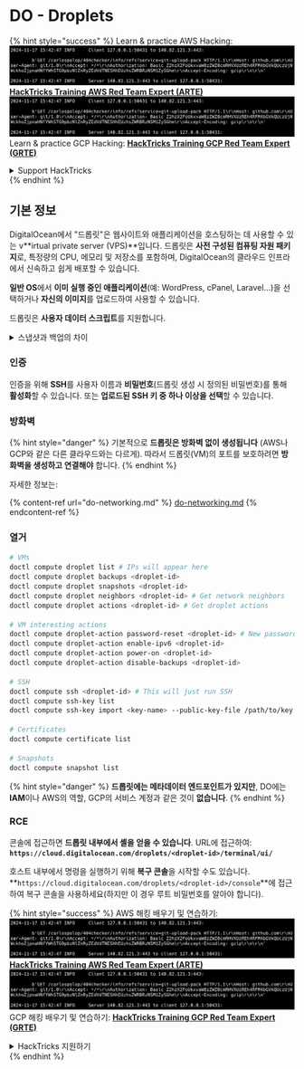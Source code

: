 # DO - Droplets

{% hint style="success" %}
Learn & practice AWS Hacking:<img src="../../../.gitbook/assets/image (1).png" alt="" data-size="line">[**HackTricks Training AWS Red Team Expert (ARTE)**](https://training.hacktricks.xyz/courses/arte)<img src="../../../.gitbook/assets/image (1).png" alt="" data-size="line">\
Learn & practice GCP Hacking: <img src="../../../.gitbook/assets/image (2).png" alt="" data-size="line">[**HackTricks Training GCP Red Team Expert (GRTE)**<img src="../../../.gitbook/assets/image (2).png" alt="" data-size="line">](https://training.hacktricks.xyz/courses/grte)

<details>

<summary>Support HackTricks</summary>

* Check the [**subscription plans**](https://github.com/sponsors/carlospolop)!
* **Join the** 💬 [**Discord group**](https://discord.gg/hRep4RUj7f) or the [**telegram group**](https://t.me/peass) or **follow** us on **Twitter** 🐦 [**@hacktricks\_live**](https://twitter.com/hacktricks\_live)**.**
* **Share hacking tricks by submitting PRs to the** [**HackTricks**](https://github.com/carlospolop/hacktricks) and [**HackTricks Cloud**](https://github.com/carlospolop/hacktricks-cloud) github repos.

</details>
{% endhint %}

## 기본 정보

DigitalOcean에서 "드롭릿"은 웹사이트와 애플리케이션을 호스팅하는 데 사용할 수 있는 v**irtual private server (VPS)**입니다. 드롭릿은 **사전 구성된 컴퓨팅 자원 패키지**로, 특정량의 CPU, 메모리 및 저장소를 포함하며, DigitalOcean의 클라우드 인프라에서 신속하고 쉽게 배포할 수 있습니다.

**일반 OS**에서 **이미 실행 중인 애플리케이션**(예: WordPress, cPanel, Laravel...)을 선택하거나 **자신의 이미지**를 업로드하여 사용할 수 있습니다.

드롭릿은 **사용자 데이터 스크립트**를 지원합니다.

<details>

<summary>스냅샷과 백업의 차이</summary>

DigitalOcean에서 스냅샷은 드롭릿의 디스크에 대한 시점 복사본입니다. 스냅샷이 찍힌 시점의 드롭릿 디스크 상태를 캡처하며, 운영 체제, 설치된 애플리케이션 및 디스크의 모든 파일과 데이터를 포함합니다.

스냅샷은 원래 드롭릿과 동일한 구성으로 새 드롭릿을 생성하거나, 스냅샷이 찍힌 시점으로 드롭릿을 복원하는 데 사용할 수 있습니다. 스냅샷은 DigitalOcean의 객체 저장소 서비스에 저장되며, 증분 방식으로 저장되므로 마지막 스냅샷 이후의 변경 사항만 저장됩니다. 이는 사용 효율성을 높이고 저장 비용을 절감합니다.

반면, 백업은 드롭릿의 운영 체제, 설치된 애플리케이션, 파일 및 데이터, 드롭릿의 설정 및 메타데이터를 포함한 완전한 복사본입니다. 백업은 일반적으로 정기적으로 수행되며, 특정 시점의 드롭릿 전체 상태를 캡처합니다.

스냅샷과 달리 백업은 압축되고 암호화된 형식으로 저장되며, DigitalOcean의 인프라에서 원격 위치로 안전하게 전송됩니다. 이는 데이터 손실이나 기타 재앙적 사건 발생 시 복원할 수 있는 드롭릿의 완전한 복사본을 제공하므로 재해 복구에 이상적입니다.

요약하자면, 스냅샷은 드롭릿 디스크의 시점 복사본인 반면, 백업은 드롭릿의 설정 및 메타데이터를 포함한 완전한 복사본입니다. 스냅샷은 DigitalOcean의 객체 저장소 서비스에 저장되며, 백업은 DigitalOcean의 인프라에서 원격 위치로 전송됩니다. 스냅샷과 백업 모두 드롭릿을 복원하는 데 사용할 수 있지만, 스냅샷은 사용 및 저장 효율성이 더 높고, 백업은 재해 복구를 위한 보다 포괄적인 백업 솔루션을 제공합니다.

</details>

### 인증

인증을 위해 **SSH**를 사용자 이름과 **비밀번호**(드롭릿 생성 시 정의된 비밀번호)를 통해 **활성화**할 수 있습니다. 또는 **업로드된 SSH 키 중 하나 이상을 선택**할 수 있습니다.

### 방화벽

{% hint style="danger" %}
기본적으로 **드롭릿은 방화벽 없이 생성됩니다** (AWS나 GCP와 같은 다른 클라우드와는 다르게). 따라서 드롭릿(VM)의 포트를 보호하려면 **방화벽을 생성하고 연결해야** 합니다.
{% endhint %}

자세한 정보는:

{% content-ref url="do-networking.md" %}
[do-networking.md](do-networking.md)
{% endcontent-ref %}

### 열거
```bash
# VMs
doctl compute droplet list # IPs will appear here
doctl compute droplet backups <droplet-id>
doctl compute droplet snapshots <droplet-id>
doctl compute droplet neighbors <droplet-id> # Get network neighbors
doctl compute droplet actions <droplet-id> # Get droplet actions

# VM interesting actions
doctl compute droplet-action password-reset <droplet-id> # New password is emailed to the user
doctl compute droplet-action enable-ipv6 <droplet-id>
doctl compute droplet-action power-on <droplet-id>
doctl compute droplet-action disable-backups <droplet-id>

# SSH
doctl compute ssh <droplet-id> # This will just run SSH
doctl compute ssh-key list
doctl compute ssh-key import <key-name> --public-key-file /path/to/key.pub

# Certificates
doctl compute certificate list

# Snapshots
doctl compute snapshot list
```
{% hint style="danger" %}
**드롭릿에는 메타데이터 엔드포인트가 있지만**, DO에는 **IAM**이나 AWS의 역할, GCP의 서비스 계정과 같은 것이 **없습니다**.
{% endhint %}

### RCE

콘솔에 접근하면 **드롭릿 내부에서 셸을 얻을 수 있습니다**. URL에 접근하여: **`https://cloud.digitalocean.com/droplets/<droplet-id>/terminal/ui/`**

호스트 내부에서 명령을 실행하기 위해 **복구 콘솔**을 시작할 수도 있습니다. **`https://cloud.digitalocean.com/droplets/<droplet-id>/console`**에 접근하여 복구 콘솔을 사용하세요(하지만 이 경우 루트 비밀번호를 알아야 합니다).

{% hint style="success" %}
AWS 해킹 배우기 및 연습하기:<img src="../../../.gitbook/assets/image (1).png" alt="" data-size="line">[**HackTricks Training AWS Red Team Expert (ARTE)**](https://training.hacktricks.xyz/courses/arte)<img src="../../../.gitbook/assets/image (1).png" alt="" data-size="line">\
GCP 해킹 배우기 및 연습하기: <img src="../../../.gitbook/assets/image (2).png" alt="" data-size="line">[**HackTricks Training GCP Red Team Expert (GRTE)**<img src="../../../.gitbook/assets/image (2).png" alt="" data-size="line">](https://training.hacktricks.xyz/courses/grte)

<details>

<summary>HackTricks 지원하기</summary>

* [**구독 계획**](https://github.com/sponsors/carlospolop) 확인하기!
* **💬 [**Discord 그룹**](https://discord.gg/hRep4RUj7f) 또는 [**텔레그램 그룹**](https://t.me/peass)에 참여하거나 **Twitter** 🐦 [**@hacktricks\_live**](https://twitter.com/hacktricks\_live)**를 팔로우하세요.**
* **[**HackTricks**](https://github.com/carlospolop/hacktricks) 및 [**HackTricks Cloud**](https://github.com/carlospolop/hacktricks-cloud) 깃허브 리포지토리에 PR을 제출하여 해킹 팁을 공유하세요.**

</details>
{% endhint %}
